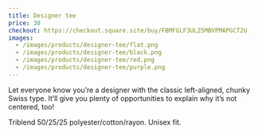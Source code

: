 ```yaml
---
title: Designer tee
price: 30
checkout: https://checkout.square.site/buy/FBMFGLF3UL25MBVPMAPGCT2U
images:
  - /images/products/designer-tee/flat.png
  - /images/products/designer-tee/black.png
  - /images/products/designer-tee/red.png
  - /images/products/designer-tee/purple.png
---
```


Let everyone know you’re a designer with the classic left-aligned, chunky Swiss type. It’ll give you plenty of opportunities to explain why it’s not centered, too!

Triblend 50/25/25 polyester/cotton/rayon. Unisex fit.
